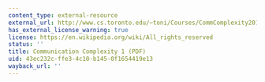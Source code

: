 ```yaml
---
content_type: external-resource
external_url: http://www.cs.toronto.edu/~toni/Courses/CommComplexity2014/Lectures/lecture1.pdf
has_external_license_warning: true
license: https://en.wikipedia.org/wiki/All_rights_reserved
status: ''
title: Communication Complexity 1 (PDF)
uid: 43ec232c-ffe3-4c10-b145-0f1654419e13
wayback_url: ''
---
```

